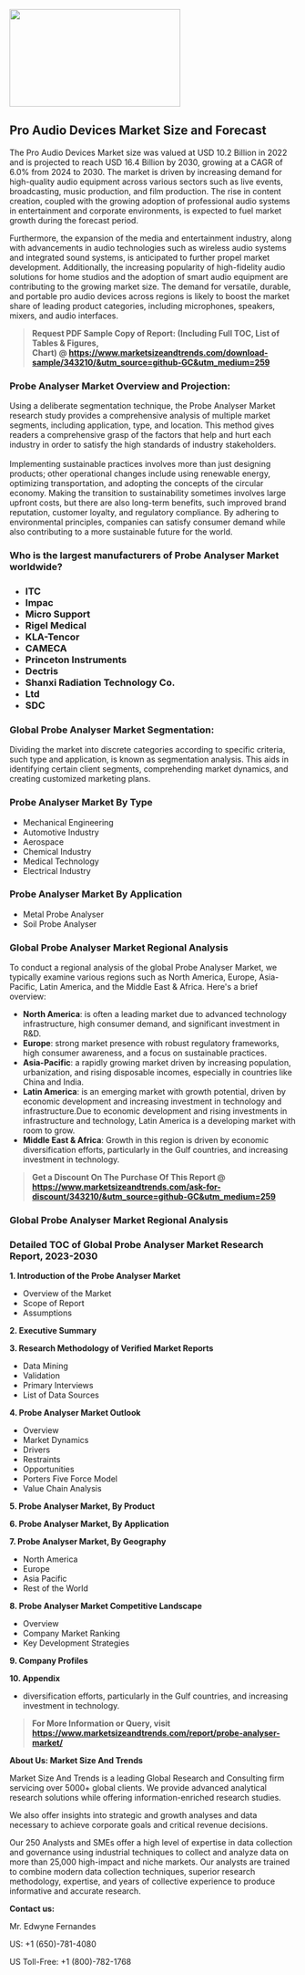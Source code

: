 <p><img class="alignnone size-medium wp-image-20088" src="https://ffe5etoiles.com/wp-content/uploads/2024/12/MST1-300x171.png" alt="" width="300" height="171" /></p><h2>Pro Audio Devices Market Size and Forecast</h2><p>The Pro Audio Devices Market size was valued at USD 10.2 Billion in 2022 and is projected to reach USD 16.4 Billion by 2030, growing at a CAGR of 6.0% from 2024 to 2030. The market is driven by increasing demand for high-quality audio equipment across various sectors such as live events, broadcasting, music production, and film production. The rise in content creation, coupled with the growing adoption of professional audio systems in entertainment and corporate environments, is expected to fuel market growth during the forecast period.</p><p>Furthermore, the expansion of the media and entertainment industry, along with advancements in audio technologies such as wireless audio systems and integrated sound systems, is anticipated to further propel market development. Additionally, the increasing popularity of high-fidelity audio solutions for home studios and the adoption of smart audio equipment are contributing to the growing market size. The demand for versatile, durable, and portable pro audio devices across regions is likely to boost the market share of leading product categories, including microphones, speakers, mixers, and audio interfaces.</p></p><blockquote id="" class=""><strong>Request PDF Sample Copy of Report: (Including Full TOC, List of Tables &amp; Figures, Chart)&nbsp;@&nbsp;<strong><a href="https://www.marketsizeandtrends.com/download-sample/343210/&utm_source=github-GC&utm_medium=259" target="_blank">https://www.marketsizeandtrends.com/download-sample/343210/&utm_source=github-GC&utm_medium=259</a></strong></strong></blockquote><h3 id="" class="">Probe Analyser Market&nbsp;Overview and Projection:</h3><p id="" class="">Using a deliberate segmentation technique, the Probe Analyser Market research study provides a comprehensive analysis of multiple market segments, including application, type, and location. This method gives readers a comprehensive grasp of the factors that help and hurt each industry in order to satisfy the high standards of industry stakeholders. <br /> <br />Implementing sustainable practices involves more than just designing products; other operational changes include using renewable energy, optimizing transportation, and adopting the concepts of the circular economy. Making the transition to sustainability sometimes involves large upfront costs, but there are also long-term benefits, such improved brand reputation, customer loyalty, and regulatory compliance. By adhering to environmental principles, companies can satisfy consumer demand while also contributing to a more sustainable future for the world.</p><h3 id="" class="">Who is the largest manufacturers of&nbsp;Probe Analyser Market worldwide?</h3><h3 class=""><p><ul><li>ITC </li><li> Impac </li><li> Micro Support </li><li> Rigel Medical </li><li> KLA-Tencor </li><li> CAMECA </li><li> Princeton Instruments </li><li> Dectris </li><li> Shanxi Radiation Technology Co. </li><li> Ltd </li><li> SDC</li></ul></p></h3><h3 id="" class="">Global&nbsp;Probe Analyser Market Segmentation:</h3><p id="" class="">Dividing the market into discrete categories according to specific criteria, such type and application, is known as segmentation analysis. This aids in identifying certain client segments, comprehending market dynamics, and creating customized marketing plans.</p><h3 id="" class="">Probe Analyser Market&nbsp;By Type</h3><p><p><ul><li>Mechanical Engineering</li><li> Automotive Industry</li><li> Aerospace</li><li> Chemical Industry</li><li> Medical Technology</li><li> Electrical Industry</p></li></ul></p></p><h3 id="" class="">Probe Analyser Market&nbsp;By Application</h3><p class=""><p><ul><li>Metal Probe Analyser</li><li> Soil Probe Analyser</li></ul></p></p><h3 id="" class="">Global Probe Analyser Market Regional Analysis</h3><p id="" class="">To conduct a regional analysis of the global Probe Analyser Market, we typically examine various regions such as North America, Europe, Asia-Pacific, Latin America, and the Middle East &amp; Africa. Here's a brief overview:</p><ul><li><strong>North America</strong>: is often a leading market due to advanced technology infrastructure, high consumer demand, and significant investment in R&amp;D.</li><li><strong>Europe</strong>: strong market presence with robust regulatory frameworks, high consumer awareness, and a focus on sustainable practices.</li><li><strong>Asia-Pacific</strong>: a rapidly growing market driven by increasing population, urbanization, and rising disposable incomes, especially in countries like China and India.</li><li><strong>Latin America</strong>: is an emerging market with growth potential, driven by economic development and increasing investment in technology and infrastructure.Due to economic development and rising investments in infrastructure and technology, Latin America is a developing market with room to grow.</li><li><strong>Middle East &amp; Africa</strong>: Growth in this region is driven by economic diversification efforts, particularly in the Gulf countries, and increasing investment in technology.</li></ul><blockquote id="" class=""><strong>Get a Discount On The Purchase Of This Report @ <strong><a href="https://www.marketsizeandtrends.com/ask-for-discount/343210/&utm_source=github-GC&utm_medium=259" target="_blank">https://www.marketsizeandtrends.com/ask-for-discount/343210/&utm_source=github-GC&utm_medium=259</a></strong></strong></blockquote><h3 id="" class="">Global Probe Analyser Market Regional Analysis</h3><h3 id="" class="">Detailed TOC of Global Probe Analyser Market Research Report, 2023-2030</h3><p id="" class=""><strong>1. Introduction of the Probe Analyser Market</strong></p><ul><li>Overview of the Market</li><li>Scope of Report</li><li>Assumptions</li></ul><p id="" class=""><strong>2. Executive Summary</strong></p><p id="" class=""><strong>3. Research Methodology of Verified Market Reports</strong></p><ul><li>Data Mining</li><li>Validation</li><li>Primary Interviews</li><li>List of Data Sources</li></ul><p id="" class=""><strong>4. Probe Analyser Market Outlook</strong></p><ul><li>Overview</li><li>Market Dynamics</li><li>Drivers</li><li>Restraints</li><li>Opportunities</li><li>Porters Five Force Model</li><li>Value Chain Analysis</li></ul><p id="" class=""><strong>5. Probe Analyser Market, By Product</strong></p><p id="" class=""><strong>6. Probe Analyser Market, By Application</strong></p><p id="" class=""><strong>7. Probe Analyser Market, By Geography</strong></p><ul><li>North America</li><li>Europe</li><li>Asia Pacific</li><li>Rest of the World</li></ul><p id="" class=""><strong>8. Probe Analyser Market Competitive Landscape</strong></p><ul><li>Overview</li><li>Company Market Ranking</li><li>Key Development Strategies</li></ul><p id="" class=""><strong>9. Company Profiles</strong></p><p id="" class=""><strong>10. Appendix</strong></p><ul><li>diversification efforts, particularly in the Gulf countries, and increasing investment in technology.</li></ul><blockquote id="" class=""><strong>For More Information or Query, visit <strong><strong><a href="https://www.marketsizeandtrends.com/report/probe-analyser-market/" target="_blank">https://www.marketsizeandtrends.com/report/probe-analyser-market/</a></strong></strong></strong></blockquote><p id="" class=""><strong>About Us: Market Size And Trends</strong></p><p id="" class="">Market Size And Trends is a leading Global Research and Consulting firm servicing over 5000+ global clients. We provide advanced analytical research solutions while offering information-enriched research studies.</p><p id="" class="">We also offer insights into strategic and growth analyses and data necessary to achieve corporate goals and critical revenue decisions.</p><p id="" class="">Our 250 Analysts and SMEs offer a high level of expertise in data collection and governance using industrial techniques to collect and analyze data on more than 25,000 high-impact and niche markets. Our analysts are trained to combine modern data collection techniques, superior research methodology, expertise, and years of collective experience to produce informative and accurate research.</p><p id="" class=""><strong>Contact us:</strong></p><p id="" class="">Mr. Edwyne Fernandes</p><p id="" class="">US: +1 (650)-781-4080</p><p id="" class="">US Toll-Free: +1 (800)-782-1768</p>
